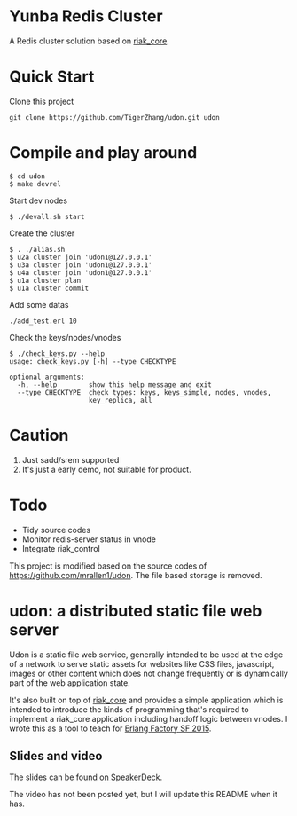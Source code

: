 Yunba Redis Cluster
==========================

A Redis cluster solution based on [riak_core][0].

Quick Start
===========
Clone this project
```
git clone https://github.com/TigerZhang/udon.git udon
```

Compile and play around
=======================
```
$ cd udon
$ make devrel
```

Start dev nodes
```
$ ./devall.sh start
```

Create the cluster
```
$ . ./alias.sh
$ u2a cluster join 'udon1@127.0.0.1'
$ u3a cluster join 'udon1@127.0.0.1'
$ u4a cluster join 'udon1@127.0.0.1'
$ u1a cluster plan
$ u1a cluster commit
```

Add some datas
```
./add_test.erl 10
```

Check the keys/nodes/vnodes
```
$ ./check_keys.py --help
usage: check_keys.py [-h] --type CHECKTYPE

optional arguments:
  -h, --help        show this help message and exit
  --type CHECKTYPE  check types: keys, keys_simple, nodes, vnodes,
                    key_replica, all
```

Caution
======
1. Just sadd/srem supported
2. It's just a early demo, not suitable for product.

Todo
====
 * Tidy source codes
 * Monitor redis-server status in vnode
 * Integrate riak_control

This project is modified based on the source codes of https://github.com/mrallen1/udon. The file based storage is removed.

udon: a distributed static file web server
=============================

Udon is a static file web service, generally intended to be used at the edge of a network to serve static assets for websites like CSS files, javascript, images or other content which does not change frequently or is dynamically part of the web application state.

It's also built on top of [riak_core][0] and provides a simple application which is intended to introduce the kinds of programming that's required to implement a riak_core application including handoff logic between vnodes.  I wrote this as a tool to teach for [Erlang Factory SF 2015][1].

Slides and video
----------------
The slides can be found [on SpeakerDeck][2].

The video has not been posted yet, but I will update this README when it has.

[0]: https://github.com/basho/riak_core
[1]: http://www.erlang-factory.com/sfbay2015/mark-allen
[2]: https://speakerdeck.com/mrallen1/building-distributed-applications-with-riak-core 
